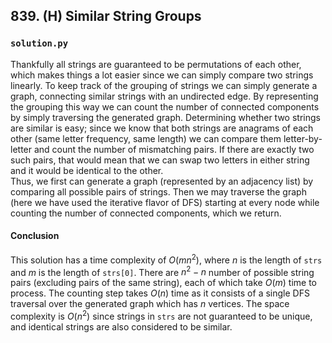 ## 839. (H) Similar String Groups

### `solution.py`
Thankfully all strings are guaranteed to be permutations of each other, which makes things a lot easier since we can simply compare two strings linearly. To keep track of the grouping of strings we can simply generate a graph, connecting similar strings with an undirected edge. By representing the grouping this way we can count the number of connected components by simply traversing the generated graph. Determining whether two strings are similar is easy; since we know that both strings are anagrams of each other (same letter frequency, same length) we can compare them letter-by-letter and count the number of mismatching pairs. If there are exactly two such pairs, that would mean that we can swap two letters in either string and it would be identical to the other.  
Thus, we first can generate a graph (represented by an adjacency list) by comparing all possible pairs of strings. Then we may traverse the graph (here we have used the iterative flavor of DFS) starting at every node while counting the number of connected components, which we return.  

#### Conclusion
This solution has a time complexity of $O(mn^2)$, where $n$ is the length of `strs` and $m$ is the length of `strs[0]`. There are $n^2 - n$ number of possible string pairs (excluding pairs of the same string), each of which take $O(m)$ time to process. The counting step takes $O(n)$ time as it consists of a single DFS traversal over the generated graph which has $n$ vertices. The space complexity is $O(n^2)$ since strings in `strs` are not guaranteed to be unique, and identical strings are also considered to be similar.  
  
  